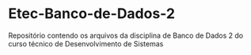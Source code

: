 # Etec-Banco-de-Dados-2
 Repositório contendo os arquivos da disciplina de Banco de Dados 2 do curso técnico de Desenvolvimento de Sistemas
